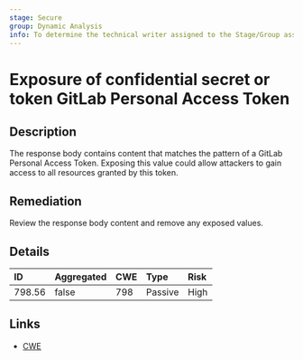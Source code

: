 ```yaml
---
stage: Secure
group: Dynamic Analysis
info: To determine the technical writer assigned to the Stage/Group associated with this page, see https://about.gitlab.com/handbook/engineering/ux/technical-writing/#assignments
---
```


# Exposure of confidential secret or token GitLab Personal Access Token

## Description

The response body contains content that matches the pattern of a GitLab Personal Access Token.
Exposing this value could allow attackers to gain access to all resources granted by this token.

## Remediation

Review the response body content and remove any exposed values.

## Details

| ID | Aggregated | CWE | Type | Risk |
|:---|:--------|:--------|:--------|:--------|
| 798.56 | false | 798 | Passive | High |

## Links

- [CWE](https://cwe.mitre.org/data/definitions/798.html)
